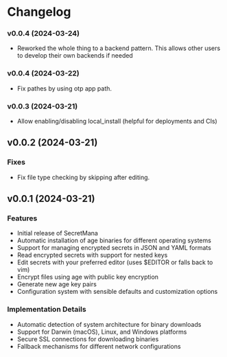 <!-- @format -->

# Changelog

### v0.0.4 (2024-03-24)

- Reworked the whole thing to a backend pattern. This allows other users to develop their own backends if needed

### v0.0.4 (2024-03-22)

- Fix pathes by using otp app path.

### v0.0.3 (2024-03-21)

- Allow enabling/disabling local_install (helpful for deployments and CIs)

## v0.0.2 (2024-03-21)

### Fixes

- Fix file type checking by skipping after editing.

## v0.0.1 (2024-03-21)

### Features

- Initial release of SecretMana
- Automatic installation of age binaries for different operating systems
- Support for managing encrypted secrets in JSON and YAML formats
- Read encrypted secrets with support for nested keys
- Edit secrets with your preferred editor (uses $EDITOR or falls back to vim)
- Encrypt files using age with public key encryption
- Generate new age key pairs
- Configuration system with sensible defaults and customization options

### Implementation Details

- Automatic detection of system architecture for binary downloads
- Support for Darwin (macOS), Linux, and Windows platforms
- Secure SSL connections for downloading binaries
- Fallback mechanisms for different network configurations
